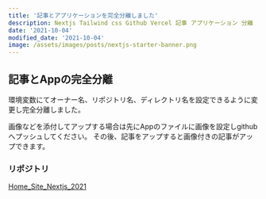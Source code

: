 ```yaml
---
title: '記事とアプリケーションを完全分離しました'
description: Nextjs Tailwind css Github Vercel 記事 アプリケーション 分離
date: '2021-10-04'
modified_date: '2021-10-04'
image: /assets/images/posts/nextjs-starter-banner.png
---
```


## 記事とAppの完全分離

環境変数にてオーナー名、リポジトリ名、ディレクトリ名を設定できるように変更し完全分離しました。

画像などを添付してアップする場合は先にAppのファイルに画像を設定しgithubへプッシュしてください。
その後、記事をアップすると画像付きの記事がアップできます。

### リポジトリ
[Home_Site_Nextjs_2021](https://github.com/nuovotaka/home_site_nextjs_2021)
